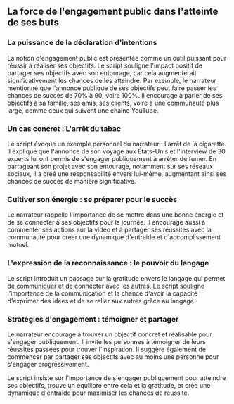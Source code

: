 ## La force de l'engagement public dans l'atteinte de ses buts

### La puissance de la déclaration d'intentions
La notion d'engagement public est présentée comme un outil puissant pour réussir à réaliser ses objectifs. Le script souligne l'impact positif de partager ses objectifs avec son entourage, car cela augmenterait significativement les chances de les atteindre. Par exemple, le narrateur mentionne que l'annonce publique de ses objectifs peut faire passer les chances de succès de 70% à 90, voire 100%. Il encourage à parler de ses objectifs à sa famille, ses amis, ses clients, voire à une communauté plus large, comme ceux qui suivent une chaîne YouTube.

### Un cas concret : L'arrêt du tabac
Le script évoque un exemple personnel du narrateur : l'arrêt de la cigarette. Il explique que l'annonce de son voyage aux États-Unis et l'interview de 30 experts lui ont permis de s'engager publiquement à arrêter de fumer. En partageant son projet avec son entourage, notamment sur ses réseaux sociaux, il a créé une responsabilité envers lui-même, augmentant ainsi ses chances de succès de manière significative.

### Cultiver son énergie : se préparer pour le succès
Le narrateur rappelle l'importance de se mettre dans une bonne énergie et de se connecter à ses objectifs pour la journée. Il encourage aussi à commenter ses actions sur la vidéo et à partager ses réussites avec la communauté pour créer une dynamique d'entraide et d'accomplissement mutuel.

### L'expression de la reconnaissance : le pouvoir du langage
Le script introduit un passage sur la gratitude envers le langage qui permet de communiquer et de connecter avec les autres. Le script souligne l'importance de la communication et la chance d'avoir la capacité d'exprimer des idées et de se relier aux autres grâce au langage.

### Stratégies d'engagement : témoigner et partager
Le narrateur encourage à trouver un objectif concret et réalisable pour s'engager publiquement. Il invite les personnes à témoigner de leurs réussites passées pour trouver l'inspiration. Il suggère également de commencer par partager ses objectifs avec au moins une personne pour s'engager progressivement.

Le script insiste sur l'importance de s'engager publiquement pour atteindre ses objectifs, trouve un équilibre entre cela et la gratitude, et crée une dynamique d'entraide pour maximiser les chances de réussite.